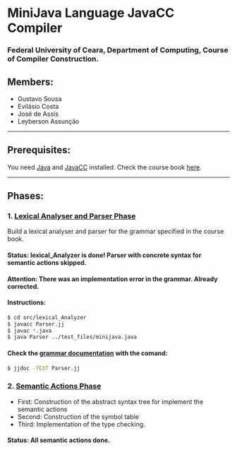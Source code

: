 # MiniJava Language JavaCC Compiler

### Federal University of Ceara, Department of Computing, Course of Compiler Construction.

## Members:
  - Gustavo Sousa
  - Evilásio Costa
  - José de Assis
  - Leyberson Assunção

---

## Prerequisites:

You need [Java](https://www.oracle.com/java/technologies/javase-downloads.html) and [JavaCC](https://javacc.github.io/javacc/) installed. Check the course book [here](https://www.cambridge.org/core/books/modern-compiler-implementation-in-java/34EACED718B1D6D5237705F9BFD7CD4A).

---

## Phases:
### 1. [Lexical Analyser and Parser Phase](src/lexical_analyser/)

Build a lexical analyser and parser for the grammar specified in the course book.

#### Status: lexical_Analyzer is done! Parser with concrete syntax for semantic actions skipped. 

#### Attention: There was an implementation error in the grammar. Already corrected. 

#### Instructions:
```sh
$ cd src/lexical_Analyzer
$ javacc Parser.jj
$ javac *.java
$ java Parser ../test_files/minijava.java 
```

#### Check the [grammar documentation](src/lexical_analyser/Parser.txt) with the comand:
```sh
$ jjdoc -TEXT Parser.jj
```

### 2. [Semantic Actions Phase](src/semantic_actions/)

- First: Construction of the abstract syntax tree for implement the semantic actions
- Second: Construction of the symbol table
- Third: Implementation of the type checking.

#### Status: All semantic actions done.

